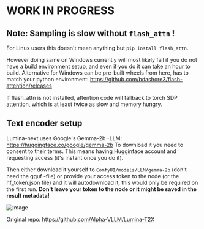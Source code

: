 # WORK IN PROGRESS

## Note: Sampling is slow without `flash_attn` !

For Linux users this doesn't mean anything but `pip install flash_attn`. 

However doing same on Windows currently will most likely fail if you do not have a build environment setup, and even if you do it can take an hour to build.
Alternative for Windows can be pre-built wheels from here, has to match your python environment:
https://github.com/bdashore3/flash-attention/releases

If flash_attn is not installed, attention code will fallback to torch SDP attention, which is at least twice as slow and memory hungry.

## Text encoder setup

Lumina-next uses Google's Gemma-2b -LLM: https://huggingface.co/google/gemma-2b
To download it you need to consent to their terms. This means having Hugginface account and requesting access (it's instant once you do it).

Then either download it yourself to `ComfyUI/models/LLM/gemma-2b` (don't need the gguf -file) or provide your access token to the node (or the hf_token.json file) and it will autodownload it, this would only be required on the first run. 
**Don't leave your token to the node or it might be saved in the result metadata!**


![image](https://github.com/kijai/ComfyUI-LuminaWrapper/assets/40791699/d1efae46-590a-441e-ad42-9590062b3837)

Original repo:
https://github.com/Alpha-VLLM/Lumina-T2X
